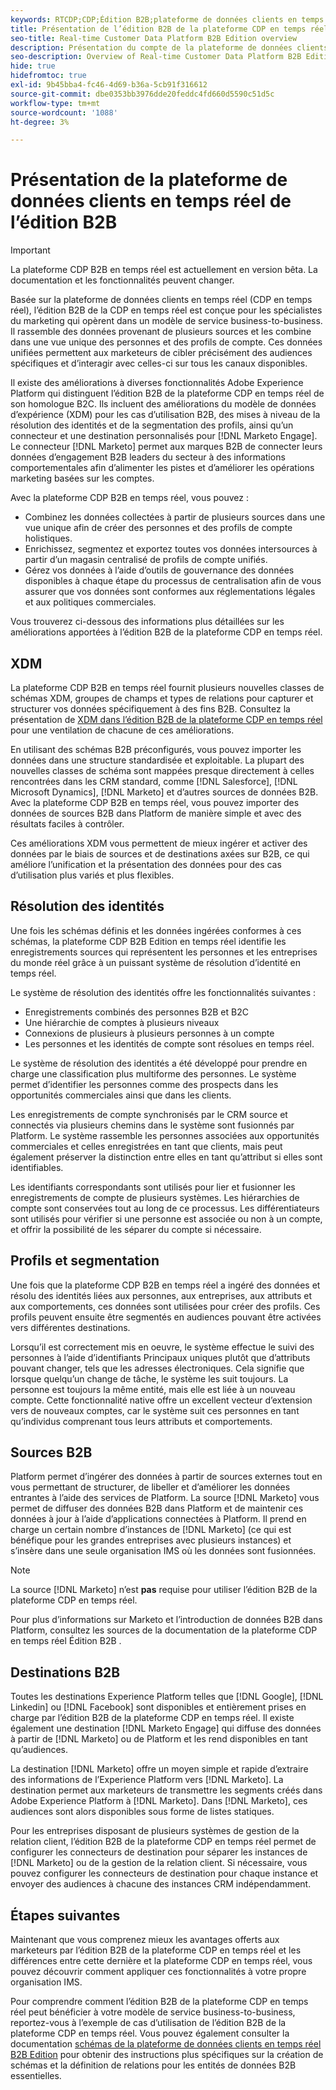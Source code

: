 ```yaml
---
keywords: RTCDP;CDP;Édition B2B;plateforme de données clients en temps réel;plateforme de données clients en temps réel;cdp en temps réel;b2b;cdp;Customer AI
title: Présentation de l’édition B2B de la plateforme CDP en temps réel
seo-title: Real-time Customer Data Platform B2B Edition overview
description: Présentation du compte de la plateforme de données clients en temps réel de l’édition B2B
seo-description: Overview of Real-time Customer Data Platform B2B Edition Account
hide: true
hidefromtoc: true
exl-id: 9b45bba4-fc46-4d69-b36a-5cb91f316612
source-git-commit: dbe0353bb3976dde20feddc4fd660d5590c51d5c
workflow-type: tm+mt
source-wordcount: '1088'
ht-degree: 3%

---
```


# Présentation de la plateforme de données clients en temps réel de l’édition B2B

>[!IMPORTANT]
>
>La plateforme CDP B2B en temps réel est actuellement en version bêta. La documentation et les fonctionnalités peuvent changer.

Basée sur la plateforme de données clients en temps réel (CDP en temps réel), l’édition B2B de la CDP en temps réel est conçue pour les spécialistes du marketing qui opèrent dans un modèle de service business-to-business. Il rassemble des données provenant de plusieurs sources et les combine dans une vue unique des personnes et des profils de compte. Ces données unifiées permettent aux marketeurs de cibler précisément des audiences spécifiques et d’interagir avec celles-ci sur tous les canaux disponibles.

Il existe des améliorations à diverses fonctionnalités Adobe Experience Platform qui distinguent l’édition B2B de la plateforme CDP en temps réel de son homologue B2C. Ils incluent des améliorations du modèle de données d’expérience (XDM) pour les cas d’utilisation B2B, des mises à niveau de la résolution des identités et de la segmentation des profils, ainsi qu’un connecteur et une destination personnalisés pour [!DNL Marketo Engage]. Le connecteur [!DNL Marketo] permet aux marques B2B de connecter leurs données d’engagement B2B leaders du secteur à des informations comportementales afin d’alimenter les pistes et d’améliorer les opérations marketing basées sur les comptes.

Avec la plateforme CDP B2B en temps réel, vous pouvez :

* Combinez les données collectées à partir de plusieurs sources dans une vue unique afin de créer des personnes et des profils de compte holistiques.
* Enrichissez, segmentez et exportez toutes vos données intersources à partir d’un magasin centralisé de profils de compte unifiés.
* Gérez vos données à l’aide d’outils de gouvernance des données disponibles à chaque étape du processus de centralisation afin de vous assurer que vos données sont conformes aux réglementations légales et aux politiques commerciales.

Vous trouverez ci-dessous des informations plus détaillées sur les améliorations apportées à l’édition B2B de la plateforme CDP en temps réel.

## XDM

La plateforme CDP B2B en temps réel fournit plusieurs nouvelles classes de schémas XDM, groupes de champs et types de relations pour capturer et structurer vos données spécifiquement à des fins B2B. Consultez la présentation de [XDM dans l’édition B2B de la plateforme CDP en temps réel](./schemas/b2b.md) pour une ventilation de chacune de ces améliorations.

En utilisant des schémas B2B préconfigurés, vous pouvez importer les données dans une structure standardisée et exploitable. La plupart des nouvelles classes de schéma sont mappées presque directement à celles rencontrées dans les CRM standard, comme [!DNL Salesforce], [!DNL Microsoft Dynamics], [!DNL Marketo] et d’autres sources de données B2B. Avec la plateforme CDP B2B en temps réel, vous pouvez importer des données de sources B2B dans Platform de manière simple et avec des résultats faciles à contrôler.

Ces améliorations XDM vous permettent de mieux ingérer et activer des données par le biais de sources et de destinations axées sur B2B, ce qui améliore l’unification et la présentation des données pour des cas d’utilisation plus variés et plus flexibles.

## Résolution des identités

Une fois les schémas définis et les données ingérées conformes à ces schémas, la plateforme CDP B2B Edition en temps réel identifie les enregistrements sources qui représentent les personnes et les entreprises du monde réel grâce à un puissant système de résolution d’identité en temps réel.

Le système de résolution des identités offre les fonctionnalités suivantes :

* Enregistrements combinés des personnes B2B et B2C
* Une hiérarchie de comptes à plusieurs niveaux
* Connexions de plusieurs à plusieurs personnes à un compte
* Les personnes et les identités de compte sont résolues en temps réel.

Le système de résolution des identités a été développé pour prendre en charge une classification plus multiforme des personnes. Le système permet d’identifier les personnes comme des prospects dans les opportunités commerciales ainsi que dans les clients.

Les enregistrements de compte synchronisés par le CRM source et connectés via plusieurs chemins dans le système sont fusionnés par Platform. Le système rassemble les personnes associées aux opportunités commerciales et celles enregistrées en tant que clients, mais peut également préserver la distinction entre elles en tant qu’attribut si elles sont identifiables.

Les identifiants correspondants sont utilisés pour lier et fusionner les enregistrements de compte de plusieurs systèmes. Les hiérarchies de compte sont conservées tout au long de ce processus. Les différentiateurs sont utilisés pour vérifier si une personne est associée ou non à un compte, et offrir la possibilité de les séparer du compte si nécessaire.

## Profils et segmentation

Une fois que la plateforme CDP B2B en temps réel a ingéré des données et résolu des identités liées aux personnes, aux entreprises, aux attributs et aux comportements, ces données sont utilisées pour créer des profils. Ces profils peuvent ensuite être segmentés en audiences pouvant être activées vers différentes destinations.

Lorsqu’il est correctement mis en oeuvre, le système effectue le suivi des personnes à l’aide d’identifiants Principaux uniques plutôt que d’attributs pouvant changer, tels que les adresses électroniques. Cela signifie que lorsque quelqu’un change de tâche, le système les suit toujours. La personne est toujours la même entité, mais elle est liée à un nouveau compte. Cette fonctionnalité native offre un excellent vecteur d’extension vers de nouveaux comptes, car le système suit ces personnes en tant qu’individus comprenant tous leurs attributs et comportements.

## Sources B2B

Platform permet d’ingérer des données à partir de sources externes tout en vous permettant de structurer, de libeller et d’améliorer les données entrantes à l’aide des services de Platform. La source [!DNL Marketo] vous permet de diffuser des données B2B dans Platform et de maintenir ces données à jour à l’aide d’applications connectées à Platform. Il prend en charge un certain nombre d’instances de [!DNL Marketo] (ce qui est bénéfique pour les grandes entreprises avec plusieurs instances) et s’insère dans une seule organisation IMS où les données sont fusionnées.

>[!NOTE]
>
>La source [!DNL Marketo] n’est **pas** requise pour utiliser l’édition B2B de la plateforme CDP en temps réel.

Pour plus d’informations sur Marketo et l’introduction de données B2B dans Platform, consultez les sources de la documentation de la plateforme CDP en temps réel Édition B2B .

<!-- PLACEHOLDER [sources in Real-time CDP B2B Edition](./sources/b2b) -->

## Destinations B2B

Toutes les destinations Experience Platform telles que [!DNL Google], [!DNL Linkedin] ou [!DNL Facebook] sont disponibles et entièrement prises en charge par l’édition B2B de la plateforme CDP en temps réel. Il existe également une destination [!DNL Marketo Engage] qui diffuse des données à partir de [!DNL Marketo] ou de Platform et les rend disponibles en tant qu’audiences.

La destination [!DNL Marketo] offre un moyen simple et rapide d’extraire des informations de l’Experience Platform vers [!DNL Marketo]. La destination permet aux marketeurs de transmettre les segments créés dans Adobe Experience Platform à [!DNL Marketo]. Dans [!DNL Marketo], ces audiences sont alors disponibles sous forme de listes statiques.

Pour les entreprises disposant de plusieurs systèmes de gestion de la relation client, l’édition B2B de la plateforme CDP en temps réel permet de configurer les connecteurs de destination pour séparer les instances de [!DNL Marketo] ou de la gestion de la relation client. Si nécessaire, vous pouvez configurer les connecteurs de destination pour chaque instance et envoyer des audiences à chacune des instances CRM indépendamment.

## Étapes suivantes

Maintenant que vous comprenez mieux les avantages offerts aux marketeurs par l’édition B2B de la plateforme CDP en temps réel et les différences entre cette dernière et la plateforme CDP en temps réel, vous pouvez découvrir comment appliquer ces fonctionnalités à votre propre organisation IMS.

<!-- PLACEHOLDER [example use case for Real-time CDP B2B Edition]() -->

Pour comprendre comment l’édition B2B de la plateforme CDP en temps réel peut bénéficier à votre modèle de service business-to-business, reportez-vous à l’exemple de cas d’utilisation de l’édition B2B de la plateforme CDP en temps réel. Vous pouvez également consulter la documentation [schémas de la plateforme de données clients en temps réel B2B Edition](./schemas/b2b.md) pour obtenir des instructions plus spécifiques sur la création de schémas et la définition de relations pour les entités de données B2B essentielles.
